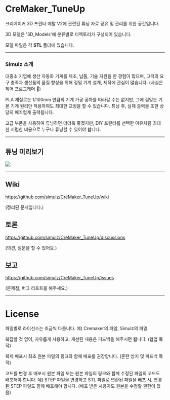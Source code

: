 # CreMaker_TuneUp

크리메이커 3D 프린터 메탈 V2에 관련된 튜닝 자료 공유 및 관리를 위한 공간입니다.

3D 모델은 '3D_Models'에 분류별로 디렉토리가 구성되어 있습니다.

모델 파일은 각 **STL** 폴더에 있습니다.

***

### Simulz 소개

대중소 기업에 생산 자동화 기계를 제조, 납품, 기술 지원을 한 경험이 많으며, 고객의 요구 충족과 생산품의 품질 향상을 위해 정밀 기계 설계, 제작에 관심이 많습니다. (사실은 제어 프로그래머 🤣)

PLA 재질로는 1/100mm 만큼의 기계 가공 공차를 따라갈 수는 없지만, 그에 걸맞는 기본 기계 원리만 적용하여도 최대한 교정을 할 수 있습니다. 튜닝 후, 실제 출력물 또한 상당히 매끄럽게 출력됩니다.

고급 부품을 사용하여 튜닝하면 더더욱 좋겠지만, DIY 프린터를 선택한 이유처럼 최대한 저렴한 비용으로 누구나 튜닝할 수 있어야 합니다.

***

## 튜닝 미리보기

![](https://github.com/simulz/CreMaker_TuneUp/blob/53cab4bc4c65bd366b8379d44bd781e0f6cf1247/3D_Models/CMV2_Tuned.png)

***

## Wiki

https://github.com/simulz/CreMaker_TuneUp/wiki

(정리된 문서입니다.)

## 토론
https://github.com/simulz/CreMaker_TuneUp/discussions

(의견, 질문을 할 수 있어요.)

## 보고
https://github.com/simulz/CreMaker_TuneUp/issues

(문제점, 버그 리포트를 해주세요.)

***

# License
파일별로 라이선스는 조금씩 다릅니다.
예) Cremaker의 파일, Simulz의 파일

복잡할 것 없이, 자유롭게 사용하고, 개선된 내용은 피드백을 해주시면 됩니다.
(협업 목적)

복제 배포시 최초 원본 파일의 링크와 함께 배포를 권장합니다. (혼란 방지 및 피드백 목적)

코드를 변경 후 배포시 원본 파일 또는 원본 파일의 링크와 함께 수정된 파일의 코드도 배포해야 합니다.
예) STEP 파일을 변경하고 STL 파일로 변환된 파일을 배포 시, 변경된 STEP 파일도 함께 배포해야 합니다. (배포 받은 사용자도 원본을 수정할 권한이 있음)
